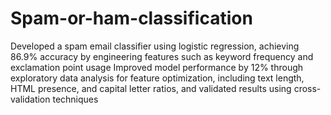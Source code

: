 # Spam-or-ham-classification

Developed a spam email classifier using logistic regression, achieving 86.9% accuracy by engineering features such as keyword frequency and exclamation point usage 
Improved model performance by 12% through exploratory data analysis for feature optimization, including text length, HTML presence, and capital letter ratios, and validated results using cross-validation techniques
